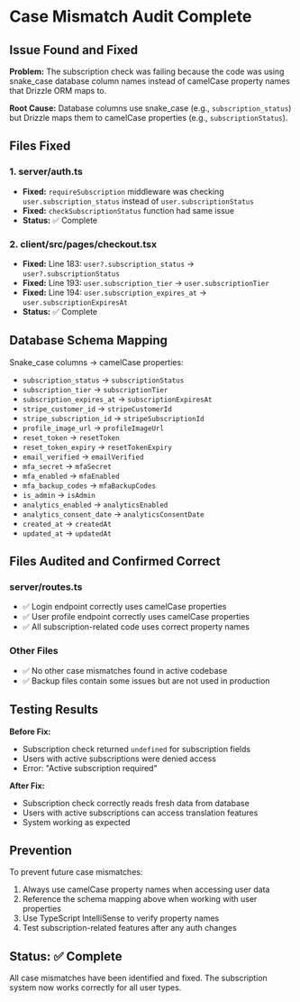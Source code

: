 # Case Mismatch Audit Complete

## Issue Found and Fixed

**Problem:** The subscription check was failing because the code was using snake_case database column names instead of camelCase property names that Drizzle ORM maps to.

**Root Cause:** Database columns use snake_case (e.g., `subscription_status`) but Drizzle maps them to camelCase properties (e.g., `subscriptionStatus`).

## Files Fixed

### 1. server/auth.ts
- **Fixed:** `requireSubscription` middleware was checking `user.subscription_status` instead of `user.subscriptionStatus`
- **Fixed:** `checkSubscriptionStatus` function had same issue
- **Status:** ✅ Complete

### 2. client/src/pages/checkout.tsx
- **Fixed:** Line 183: `user?.subscription_status` → `user?.subscriptionStatus`
- **Fixed:** Line 193: `user.subscription_tier` → `user.subscriptionTier`
- **Fixed:** Line 194: `user.subscription_expires_at` → `user.subscriptionExpiresAt`
- **Status:** ✅ Complete

## Database Schema Mapping

Snake_case columns → camelCase properties:
- `subscription_status` → `subscriptionStatus`
- `subscription_tier` → `subscriptionTier`
- `subscription_expires_at` → `subscriptionExpiresAt`
- `stripe_customer_id` → `stripeCustomerId`
- `stripe_subscription_id` → `stripeSubscriptionId`
- `profile_image_url` → `profileImageUrl`
- `reset_token` → `resetToken`
- `reset_token_expiry` → `resetTokenExpiry`
- `email_verified` → `emailVerified`
- `mfa_secret` → `mfaSecret`
- `mfa_enabled` → `mfaEnabled`
- `mfa_backup_codes` → `mfaBackupCodes`
- `is_admin` → `isAdmin`
- `analytics_enabled` → `analyticsEnabled`
- `analytics_consent_date` → `analyticsConsentDate`
- `created_at` → `createdAt`
- `updated_at` → `updatedAt`

## Files Audited and Confirmed Correct

### server/routes.ts
- ✅ Login endpoint correctly uses camelCase properties
- ✅ User profile endpoint correctly uses camelCase properties
- ✅ All subscription-related code uses correct property names

### Other Files
- ✅ No other case mismatches found in active codebase
- ✅ Backup files contain some issues but are not used in production

## Testing Results

**Before Fix:**
- Subscription check returned `undefined` for subscription fields
- Users with active subscriptions were denied access
- Error: "Active subscription required"

**After Fix:**
- Subscription check correctly reads fresh data from database
- Users with active subscriptions can access translation features
- System working as expected

## Prevention

To prevent future case mismatches:
1. Always use camelCase property names when accessing user data
2. Reference the schema mapping above when working with user properties
3. Use TypeScript IntelliSense to verify property names
4. Test subscription-related features after any auth changes

## Status: ✅ Complete

All case mismatches have been identified and fixed. The subscription system now works correctly for all user types.